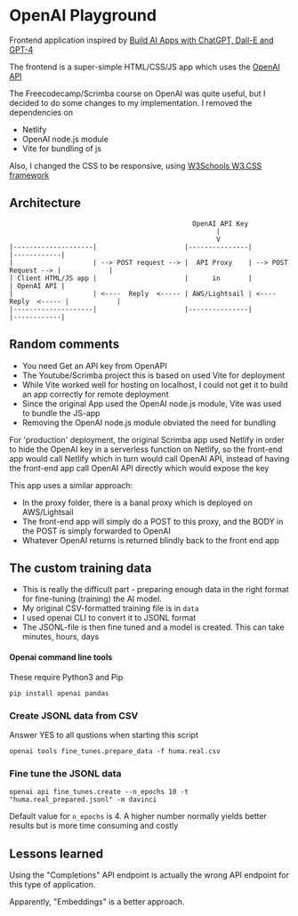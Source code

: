 # OpenAI Playground

Frontend application inspired by 
[Build AI Apps with ChatGPT, Dall-E and GPT-4](https://scrimba.com/learn/buildaiapps)

The frontend is a super-simple HTML/CSS/JS app which uses the [OpenAI API](https://platform.openai.com/docs/api-reference)

The Freecodecamp/Scrimba course on OpenAI was quite useful, but I decided to do some changes to my implementation. I removed the dependencies on
- Netlify
- OpenAI node.js module
- Vite for bundling of js

Also, I changed the CSS to be responsive, using [W3Schools W3.CSS framework](https://www.w3schools.com/w3css/defaulT.asp)

## Architecture

````
                                              OpenAI API Key
                                                    |
                                                    V
|--------------------|                      |---------------|                      |------------|
|                    | --> POST request --> |  API Proxy    | --> POST Request --> |            |
| Client HTML/JS app |                      |      in       |                      | OpenAI API |
|                    | <----  Reply  <----- | AWS/Lightsail | <----  Reply  <----- |            |
|--------------------|                      |---------------|                      |------------|
````


## Random comments

- You need Get an API key from OpenAPI
- The Youtube/Scrimba project this is based on used Vite for deployment
- While Vite worked well for hosting on localhost, I could not get it to build an app correctly for remote deployment
- Since the original App used the OpenAI node.js module, Vite was used to bundle the JS-app
- Removing the OpenAI node.js module obviated the need for bundling

For 'production' deployment, the original Scrimba app used Netlify in order to hide the OpenAI key in a serverless function on Netlify, so the front-end app would call Netlify which in turn would call OpenAI API, instead of having the front-end app call OpenAI API directly which would expose the key

This app uses a similar approach:

- In the proxy folder, there is a banal proxy which is deployed on AWS/Lightsail
- The front-end app will simply do a POST to this proxy, and the BODY in the POST is simply forwarded to OpenAI
- Whatever OpenAI returns is returned blindly back to the front end app

## The custom training data

- This is really the difficult part - preparing enough data in the right format for fine-tuning (training) the AI model.
- My original CSV-formatted training file is in ```data```
- I used openai CLI to convert it to JSONL format
- The JSONL-file is then fine tuned and a model is created. This can take minutes, hours, days

#### Openai command line tools
These require Python3 and Pip
````
pip install openai pandas
````
### Create JSONL data from CSV
Answer YES to all qustions when starting this script
````
openai tools fine_tunes.prepare_data -f huma.real.csv
````
### Fine tune the JSONL data
````
openai api fine_tunes.create --n_epochs 10 -t "huma.real_prepared.jsonl" -m davinci
````
Default value for ```n_epochs``` is 4. A higher number normally yields better results but is more time consuming and costly

## Lessons learned

Using the "Completions" API endpoint is actually the wrong API endpoint for this type of application.

Apparently, "Embeddings" is a better approach.
